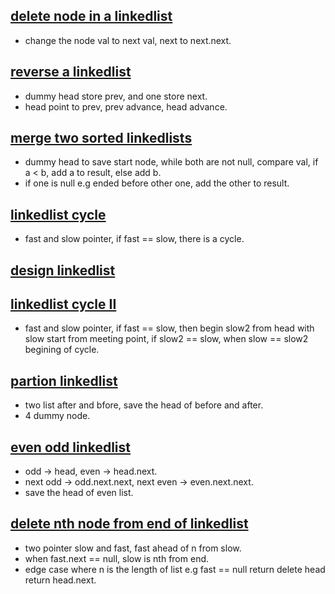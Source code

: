 ## [delete node in a linkedlist](https://leetcode.com/problems/delete-node-in-a-linked-list/)
- change the node val to next val, next to next.next. 

## [reverse a linkedlist](https://leetcode.com/problems/reverse-linked-list/)
- dummy head store prev, and one store next.  
- head point to prev, prev advance, head advance.

## [merge two sorted linkedlists](https://leetcode.com/problems/merge-two-sorted-lists/) 
- dummy head to save start node, while both are not null, compare val, if a < b, add a to result, else add b. 
- if one is null e.g ended before other one, add the other to result.

## [linkedlist cycle](https://leetcode.com/problems/linked-list-cycle/)
- fast and slow pointer, if fast == slow, there is a cycle. 

## [design linkedlist](https://leetcode.com/problems/design-linkedlist/)


## [linkedlist cycle II](https://leetcode.com/problems/linked-list-cycle-ii/)
- fast and slow pointer, if fast == slow, then begin slow2 from head with slow start from meeting point,  if slow2 == slow, when slow == slow2 begining of cycle.

## [partion linkedlist](https://leetcode.com/problems/partition-list/)
- two list after and bfore, save the head of before and after.  
- 4 dummy node. 

## [even odd linkedlist](https://leetcode.com/problems/odd-even-linked-list/)
- odd -> head, even -> head.next. 
- next odd -> odd.next.next, next even -> even.next.next. 
- save the head of even list. 

## [delete nth node from end of linkedlist](https://leetcode.com/problems/delete-nth-node-from-end-of-linked-list/)
- two pointer slow and fast, fast ahead of n from slow. 
- when fast.next == null, slow is nth from end. 
- edge case where n is the length of list e.g fast == null return delete head return head.next. 
